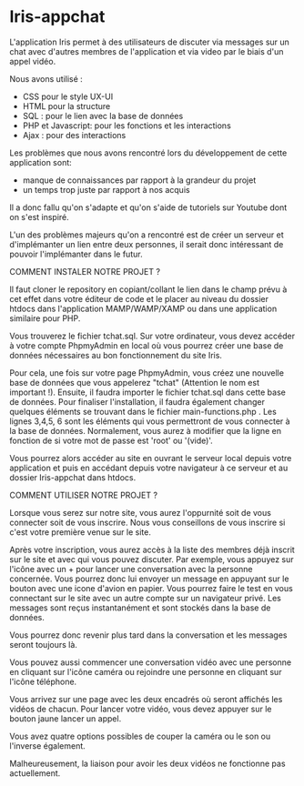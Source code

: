 # Iris-appchat

L'application Iris permet à des utilisateurs de discuter via messages sur un chat avec d'autres membres de l'application et via video par le biais d'un appel vidéo.

Nous avons utilisé : 
- CSS pour le style UX-UI
- HTML pour la structure
- SQL : pour le lien avec la base de données
- PHP et Javascript: pour les fonctions et les interactions
- Ajax : pour des interactions


Les problèmes que nous avons rencontré lors du développement de cette application sont: 

- manque de connaissances par rapport à la grandeur du projet 
- un temps trop juste par rapport à nos acquis

Il a donc fallu qu'on s'adapte et qu'on s'aide de tutoriels sur Youtube dont on s'est inspiré.

L'un des problèmes majeurs qu'on a rencontré est de créer un serveur et d'implémanter un lien entre deux personnes, il serait donc intéressant de pouvoir l'implémanter dans le futur.

COMMENT INSTALER NOTRE PROJET ?

Il faut cloner le repository en copiant/collant le lien dans le champ prévu à cet effet dans votre éditeur de code et le placer au niveau du dossier htdocs dans l'application MAMP/WAMP/XAMP ou dans une application similaire pour PHP.

Vous trouverez le fichier tchat.sql. Sur votre ordinateur, vous devez accéder à votre compte PhpmyAdmin en local où vous pourrez créer une base de données nécessaires au bon fonctionnement du site Iris.

Pour cela, une fois sur votre page PhpmyAdmin, vous créez une nouvelle base de données que vous appelerez "tchat" (Attention le nom est important !). Ensuite, il faudra importer le fichier tchat.sql dans cette base de données.
Pour finaliser l'installation, il faudra également changer quelques éléments se trouvant dans le fichier main-functions.php . Les lignes 3,4,5, 6 sont les éléments qui vous permettront de vous connecter à la base de données.
Normalement, vous aurez à modifier que la ligne en fonction de si votre mot de passe est 'root' ou '(vide)'.

Vous pourrez alors accéder au site en ouvrant le serveur local depuis votre application et puis en accédant depuis votre navigateur à ce serveur et au dossier Iris-appchat dans htdocs.


COMMENT UTILISER NOTRE PROJET ?

Lorsque vous serez sur notre site, vous aurez l'oppurnité soit de vous connecter soit de vous inscrire. Nous vous conseillons de vous inscrire si c'est votre première venue sur le site. 

Après votre inscription, vous aurez accès à la liste des membres déjà inscrit sur le site et avec qui vous pouvez discuter. Par exemple, vous appuyez sur l'icône avec un + pour lancer une conversation avec la personne concernée. Vous pourrez donc lui envoyer un message en appuyant sur le bouton avec une icone d'avion en papier. Vous pourrez faire le test en vous connectant sur le site avec un autre compte sur un navigateur privé. Les messages sont reçus instantanément et sont stockés dans la base de données.

Vous pourrez donc revenir plus tard dans la conversation et les messages seront toujours là.

Vous pouvez aussi commencer une conversation vidéo avec une personne en cliquant sur l'icône caméra ou rejoindre une personne en cliquant sur l'icône téléphone.

Vous arrivez sur une page avec les deux encadrés où seront affichés les vidéos de chacun. Pour lancer votre vidéo, vous devez appuyer sur le bouton jaune lancer un appel. 

Vous avez quatre options possibles de couper la caméra ou le son ou l'inverse également.

Malheureusement, la liaison pour avoir les deux vidéos ne fonctionne pas actuellement.









